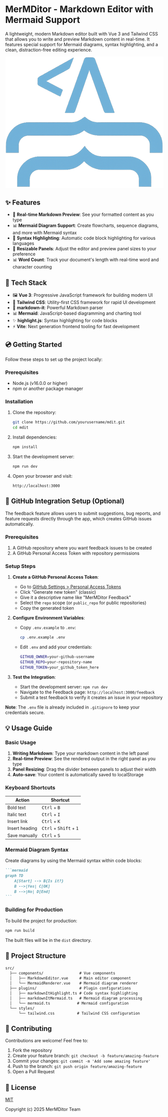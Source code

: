 # MerMDitor - Markdown Editor with Mermaid Support

A lightweight, modern Markdown editor built with Vue 3 and Tailwind CSS that allows you to write and preview Markdown content in real-time. It features special support for Mermaid diagrams, syntax highlighting, and a clean, distraction-free editing experience.

![MerMDitor Screenshot](assets/logo.png)

## ✨ Features

- 📝 **Real-time Markdown Preview**: See your formatted content as you type
- 📊 **Mermaid Diagram Support**: Create flowcharts, sequence diagrams, and more with Mermaid syntax
- 🎨 **Syntax Highlighting**: Automatic code block highlighting for various languages
- 🔄 **Resizable Panels**: Adjust the editor and preview panel sizes to your preference
- 📊 **Word Count**: Track your document's length with real-time word and character counting

## 🔧 Tech Stack

- 🖼️ **Vue 3**: Progressive JavaScript framework for building modern UI
- 🎨 **Tailwind CSS**: Utility-first CSS framework for rapid UI development
- 📝 **markdown-it**: Powerful Markdown parser
- 📊 **Mermaid**: JavaScript-based diagramming and charting tool
- ✨ **highlight.js**: Syntax highlighting for code blocks
- ⚡ **Vite**: Next generation frontend tooling for fast development

## 💿 Getting Started

Follow these steps to set up the project locally:

### Prerequisites

- Node.js (v16.0.0 or higher)
- npm or another package manager

### Installation

1. Clone the repository:
   ```bash
   git clone https://github.com/yourusername/mdit.git
   cd mdit
   ```

2. Install dependencies:
   ```bash
   npm install
   ```

3. Start the development server:
   ```bash
   npm run dev
   ```

4. Open your browser and visit:
   ```
   http://localhost:3000
   ```

## 🔗 GitHub Integration Setup (Optional)

The feedback feature allows users to submit suggestions, bug reports, and feature requests directly through the app, which creates GitHub issues automatically.

### Prerequisites

1. A GitHub repository where you want feedback issues to be created
2. A GitHub Personal Access Token with repository permissions

### Setup Steps

1. **Create a GitHub Personal Access Token**:
   - Go to [GitHub Settings > Personal Access Tokens](https://github.com/settings/tokens)
   - Click "Generate new token" (classic)
   - Give it a descriptive name like "MerMDitor Feedback"
   - Select the `repo` scope (or `public_repo` for public repositories)
   - Copy the generated token

2. **Configure Environment Variables**:
   - Copy `.env.example` to `.env`:
     ```bash
     cp .env.example .env
     ```
   - Edit `.env` and add your credentials:
     ```bash
     GITHUB_OWNER=your-github-username
     GITHUB_REPO=your-repository-name
     GITHUB_TOKEN=your_github_token_here
     ```

3. **Test the Integration**:
   - Start the development server: `npm run dev`
   - Navigate to the Feedback page: `http://localhost:3000/feedback`
   - Submit a test feedback to verify it creates an issue in your repository

**Note**: The `.env` file is already included in `.gitignore` to keep your credentials secure.

## 💡 Usage Guide

### Basic Usage

1. **Writing Markdown**: Type your markdown content in the left panel
2. **Real-time Preview**: See the rendered output in the right panel as you type
3. **Panel Resizing**: Drag the divider between panels to adjust their width
4. **Auto-save**: Your content is automatically saved to localStorage

### Keyboard Shortcuts

| Action | Shortcut |
|--------|----------|
| Bold text | <kbd>Ctrl</kbd> + <kbd>B</kbd> |
| Italic text | <kbd>Ctrl</kbd> + <kbd>I</kbd> |
| Insert link | <kbd>Ctrl</kbd> + <kbd>K</kbd> |
| Insert heading | <kbd>Ctrl</kbd> + <kbd>Shift</kbd> + <kbd>1</kbd> |
| Save manually | <kbd>Ctrl</kbd> + <kbd>S</kbd> |

### Mermaid Diagram Syntax

Create diagrams by using the Mermaid syntax within code blocks:

````markdown
```mermaid
graph TD
    A[Start] --> B{Is it?}
    B -->|Yes| C[OK]
    B -->|No| D[End]
```
````

### Building for Production

To build the project for production:

```bash
npm run build
```

The built files will be in the `dist` directory.

## 🧩 Project Structure

```
src/
  ├── components/                # Vue components
  │   ├── MarkdownEditor.vue     # Main editor component
  │   └── MermaidRenderer.vue    # Mermaid diagram renderer
  ├── plugins/                   # Plugin configurations
  │   ├── markdownItHighlight.ts # Code syntax highlighting
  │   ├── markdownItMermaid.ts   # Mermaid diagram processing
  │   └── mermaid.ts            # Mermaid configuration
  └── styles/                    
      └── tailwind.css          # Tailwind CSS configuration
```

## 🤝 Contributing

Contributions are welcome! Feel free to:

1. Fork the repository
2. Create your feature branch: `git checkout -b feature/amazing-feature`
3. Commit your changes: `git commit -m 'Add some amazing feature'`
4. Push to the branch: `git push origin feature/amazing-feature`
5. Open a Pull Request

## 📑 License

[MIT](http://opensource.org/licenses/MIT)

Copyright (c) 2025 MerMDitor Team
